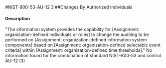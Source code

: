 #NIST-800-53-AU-12 3
##Changes By Authorized Individuals
#### Description
"The information system provides the capability for [Assignment: organization-defined individuals or roles] to change the auditing to be performed on [Assignment: organization-defined information system components] based on [Assignment: organization-defined selectable event criteria] within [Assignment: organization-defined time thresholds]."
No information found for the combination of standard NIST-800-53 and control AU-12 (3)
